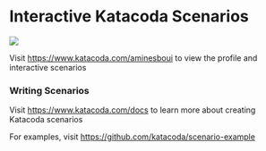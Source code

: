 # Interactive Katacoda Scenarios

[![](http://shields.katacoda.com/katacoda/aminesboui/count.svg)](https://www.katacoda.com/aminesboui "Get your profile on Katacoda.com")

Visit https://www.katacoda.com/aminesboui to view the profile and interactive scenarios

### Writing Scenarios
Visit https://www.katacoda.com/docs to learn more about creating Katacoda scenarios

For examples, visit https://github.com/katacoda/scenario-example
